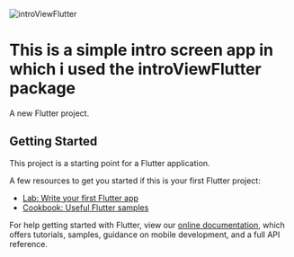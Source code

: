 ![introViewFlutter](https://user-images.githubusercontent.com/69710990/119492602-1ee12800-bd14-11eb-9b00-ea5aab163345.png)

# This is a simple intro screen app in which i used the introViewFlutter package

A new Flutter project.

## Getting Started

This project is a starting point for a Flutter application.

A few resources to get you started if this is your first Flutter project:

- [Lab: Write your first Flutter app](https://flutter.dev/docs/get-started/codelab)
- [Cookbook: Useful Flutter samples](https://flutter.dev/docs/cookbook)

For help getting started with Flutter, view our
[online documentation](https://flutter.dev/docs), which offers tutorials,
samples, guidance on mobile development, and a full API reference.
